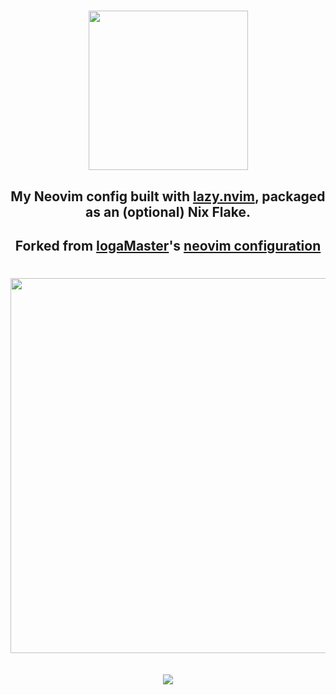 <h1 align="center"><img src="./.github/assets/nixvim-dark.webp" width=255></h1>
<h2 align="center">My Neovim config built with <a href="https://nvchad.com/">lazy.nvim</a>, packaged as an (optional) Nix Flake.</h2>
<h2 align="center">Forked from <a href="https://github.com/IogaMaster">IogaMaster</a>'s <a href="https://github.com/IogaMaster/neovim">neovim configuration</a></h2>


<h1 align="center">
<a href='#'><img src="https://raw.githubusercontent.com/catppuccin/catppuccin/main/assets/palette/macchiato.png" width="600px"/></a>
  <br>
  <div>
    <br>
    </div>
        <img href="https://builtwithnix.org" src="https://builtwithnix.org/badge.svg"/>
   </h1>
   <br>
